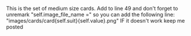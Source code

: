 This is the set of medium size cards.
Add to line 49 and don't forget to unremark "self.image_file_name =" so you can add the following line:
"images/cards/card{self.suit}{self.value}.png"
IF it doesn't work keep me posted
